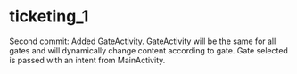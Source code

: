 # ticketing_1

Second commit:
Added GateActivity. GateActivity will be the same for all gates and will dynamically change content according to gate.
Gate selected is passed with an intent from MainActivity.
